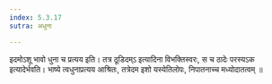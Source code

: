 ```yaml
---
index: 5.3.17
sutra: अधुना

---
```

 इदमोऽशू भावो धुना च प्रत्यय इति। तत्र ठूडिदम्ऽ इत्यादिना विभक्तिस्वरः, स च ठादेः परस्यऽक इत्यादेर्भवति। भाष्ये त्वधुनाप्रत्यय आश्रितः, तत्रेदम इशो यस्येतिलोपः, निपातनाच्च मध्योदातत्वम् ॥